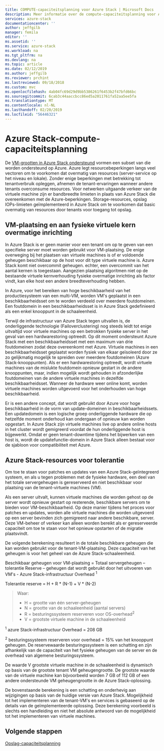 ```yaml
---
title: COMPUTE-capaciteitsplanning voor Azure Stack | Microsoft Docs
description: Meer informatie over de compute-capaciteitsplanning voor Azure Stack-implementaties.
services: azure-stack
documentationcenter: ''
author: jeffgilb
manager: femila
editor: ''
ms.assetid: ''
ms.service: azure-stack
ms.workload: na
ms.tgt_pltfrm: na
ms.devlang: na
ms.topic: article
ms.date: 02/12/2019
ms.author: jeffgilb
ms.reviewer: prchint
ms.lastreviewed: 09/18/2018
ms.custom: mvc
ms.openlocfilehash: 4ab04fc69d29d9bb5386261f6453b2f47bfd66bc
ms.sourcegitcommit: 6cab3c44aaccbcc86ed5a2011761fa52aa5ee5fa
ms.translationtype: MT
ms.contentlocale: nl-NL
ms.lasthandoff: 02/20/2019
ms.locfileid: "56446321"
---
```

# <a name="azure-stack-compute-capacity-planning"></a>Azure Stack-compute-capaciteitsplanning
De [VM-grootten in Azure Stack ondersteund](./user/azure-stack-vm-sizes.md) vormen een subset van die worden ondersteund op Azure. Azure legt resourcebeperkingen langs veel vectoren om te voorkomen dat overmatig van resources (server-service op het niveau en lokale). Zonder enige beperkingen met betrekking tot tenantverbruik opleggen, afnemen de tenant-ervaringen wanneer andere tenants overconsume resources. Voor netwerken uitgaande verkeer van de virtuele machine zijn er bandbreedte limieten in plaats van Azure Stack die overeenkomen met de Azure-beperkingen. Storage-resources, opslag IOPs-limieten geïmplementeerd in Azure Stack om te voorkomen dat basic overmatig van resources door tenants voor toegang tot opslag.  

## <a name="vm-placement-and-virtual-to-physical-core-overprovisioning"></a>VM-plaatsing en aan fysieke virtuele kern overmatige inrichting
In Azure Stack is er geen manier voor een tenant om op te geven van een specifieke server moet worden gebruikt voor VM-plaatsing. De enige overweging bij het plaatsen van virtuele machines is of er voldoende geheugen beschikbaar op de host voor dit type virtuele machine is. Azure Stack komt niet overcommit geheugen. echter, een overcommit van het aantal kernen is toegestaan. Aangezien plaatsing algoritmen niet op de bestaande virtuele kernverhouding fysieke overmatige inrichting als factor vindt, kan elke host een andere breedteverhouding hebben. 

In Azure, voor het bereiken van hoge beschikbaarheid van het productiesysteem van een multi-VM, worden VM's geplaatst in een beschikbaarheidsset om te worden verdeeld over meerdere foutdomeinen. Een foutdomein in een beschikbaarheidsset is in Azure Stack gedefinieerd als een enkel knooppunt in de schaaleenheid.

Terwijl de infrastructuur van Azure Stack tegen uitvallen is, de onderliggende technologie (Failoverclustering) nog steeds leidt tot enige uitvaltijd voor virtuele machines op een betrokken fysieke server in het geval van een hardwarestoring optreedt. Op dit moment ondersteunt Azure Stack met een beschikbaarheidsset met een maximum van drie foutdomeinen zodat deze overeenkomt met Azure. Virtuele machines in een beschikbaarheidsset geplaatst worden fysiek van elkaar geïsoleerd door ze zo gelijkmatig mogelijk te spreiden over meerdere foutdomeinen (Azure Stack-knooppunten). Als er een hardwarestoring optreedt, wordt virtuele machines van de mislukte foutdomein opnieuw gestart in de andere knooppunten, maar, indien mogelijk wordt gehouden in afzonderlijke foutdomeinen van de andere virtuele machines in dezelfde beschikbaarheidsset. Wanneer de hardware weer online komt, worden virtuele machines worden uitgevoerd voor het onderhouden van hoge beschikbaarheid.

Er is een andere concept, dat wordt gebruikt door Azure voor hoge beschikbaarheid in de vorm van update-domeinen in beschikbaarheidssets. Een updatedomein is een logische groep onderliggende hardware die op hetzelfde moment onderhoud kan ondergaan of opnieuw kan worden opgestart. In Azure Stack zijn virtuele machines live op andere online hosts in het cluster wordt gemigreerd voordat de hun onderliggende host is bijgewerkt. Omdat er geen tenant-downtime tijdens het bijwerken van een host is, wordt de updatefunctie-domein in Azure Stack alleen bestaat voor de sjabloon voor compatibiliteit met Azure.

## <a name="azure-stack-resiliency-resources"></a>Azure Stack-resources voor tolerantie
Om toe te staan voor patches en updates van een Azure Stack-geïntegreerd systeem, en als u tegen problemen met de fysieke hardware, een deel van het totale servergeheugen is gereserveerd en niet beschikbaar voor plaatsing van de tenant-virtuele machines (VM).

Als een server uitvalt, kunnen virtuele machines die worden gehost op de server wordt opnieuw gestart op resterende, beschikbare servers om te bieden voor VM-beschikbaarheid. Op deze manier tijdens het proces voor patches en updates, worden alle virtuele machines die worden uitgevoerd op een server bevinden zich gemigreerd naar andere beschikbare, server. Deze VM-beheer of verkeer kan alleen worden bereikt als er gereserveerde capaciteit om toe te staan voor het opnieuw opstarten of de migratie plaatsvindt.

De volgende berekening resulteert in de totale beschikbare geheugen die kan worden gebruikt voor de tenant-VM-plaatsing. Deze capaciteit van het geheugen is voor het geheel van de Azure Stack-schaaleenheid.

  Beschikbaar geheugen voor VM-plaatsing = Totaal servergeheugen – tolerantie Reserve – geheugen dat wordt gebruikt door het uitvoeren van VM's - Azure Stack-infrastructuur Overhead <sup>1</sup>

  Tolerantie reserve = H + R * (N-1) + V * (N-2)

> Waar:
> - H = grootte van één server-geheugen
> - N = grootte van de schaaleenheid (aantal servers)
> - R = besturingssysteem reserveren voor OS-overhead<sup>2</sup>
> - V = grootste virtuele machine in de schaaleenheid

  <sup>1</sup> azure Stack-infrastructuur Overhead = 208 GB

  <sup>2</sup> besturingssysteem reserveren voor overhead = 15% van het knooppunt geheugen. De reservewaarde besturingssysteem is een schatting en zijn afhankelijk van de capaciteit van het fysieke geheugen van de server en de overhead van algemene besturingssysteem.

De waarde V grootste virtuele machine in de schaaleenheid is dynamisch op basis van de grootste tenant VM geheugengrootte. De grootste waarde van de virtuele machine kan bijvoorbeeld worden 7 GB of 112 GB of een andere ondersteunde VM geheugengrootte in de Azure Stack-oplossing.

De bovenstaande berekening is een schatting en onderhevig aan wijzigingen op basis van de huidige versie van Azure Stack. Mogelijkheid tot het implementeren van de tenant-VM's en services is gebaseerd op de details van de geïmplementeerde oplossing. Deze berekening voorbeeld is slechts een handleiding en niet het absolute antwoord van de mogelijkheid tot het implementeren van virtuele machines.



## <a name="next-steps"></a>Volgende stappen
[Opslag-capaciteitsplanning](capacity-planning-storage.md)
